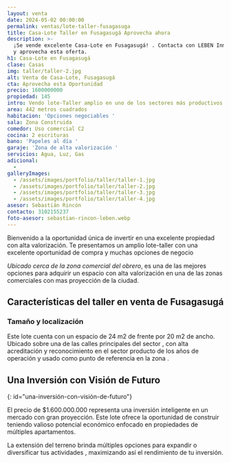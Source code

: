 ```yaml
---
layout: venta
date: 2024-05-02 00:00:00
permalink: ventas/lote-taller-fusagasuga
title: Casa-Lote Taller en Fusagasugá Aprovecha ahora
description: >-
  ¡Se vende excelente Casa-Lote en Fusagasugá! . Contacta con LEBEN Inmobiliaria
  y aprovecha esta oferta.
h1: Casa-Lote en Fusagasugá
clase: Casas
img: taller/taller-2.jpg
alt: Venta de Casa-Lote, Fusagasugá
cta: Aprovecha esta Oportunidad
precio: 1600000000
propiedad: 145
intro: Vendo lote-Taller amplio en uno de los sectores más productivos de Fusagasugá
area: 442 metros cuadrados
habitacion: 'Opciones negociables '
sala: Zona Construida
comedor: Uso comercial C2
cocina: 2 escrituras
bano: 'Papeles al día '
garaje: 'Zona de alta valorización '
servicios: Agua, Luz, Gas
adicional:
  -
galleryImages:
  - /assets/images/portfolio/taller/taller-1.jpg
  - /assets/images/portfolio/taller/taller-2.jpg
  - /assets/images/portfolio/taller/taller-3.jpg
  - /assets/images/portfolio/taller/taller-4.jpg
asesor: Sebastián Rincón
contacto: 3102155237
foto-asesor: sebastian-rincon-leben.webp
---
```

Bienvenido a la oportunidad única de invertir en una excelente propiedad con alta valorización. Te presentamos un amplio lote-taller con una excelente oportunidad de compra y muchas opciones de negocio

*Ubicado cerca de la zona comercial del obrero*, es una de las mejores opciones para adquirir un espacio con alta valorización en una de las zonas comerciales con mas proyección de la ciudad.

## Características del taller en venta de Fusagasugá

### Tamaño y localización

Este lote cuenta con un espacio de 24 m2 de frente por 20 m2 de ancho. Ubicado sobre una de las calles principales del sector , con alta acreditación y reconocimiento en el sector producto de los años de operación y usado como punto de referencia en la zona .

## **Una Inversión con Visión de Futuro**
{: id="una-inversión-con-visión-de-futuro"}

El precio de $1.600.000.000 representa una inversión inteligente en un mercado con gran proyección. Este lote ofrece la oportunidad de construir teniendo valioso potencial económico enfocado en propiedades de múltiples apartamentos.

La extensión del terreno brinda múltiples opciones para expandir o diversificar tus actividades , maximizando así el rendimiento de tu inversión.